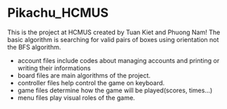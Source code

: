 # Pikachu_HCMUS
This is the project at HCMUS created by Tuan Kiet and Phuong Nam!
The basic algorithm is searching for valid pairs of boxes using orientation not the BFS algorithm.
- account files include codes about managing accounts and printing or writing their informations
- board files are main algorithms of the project.
- controller files help control the game on keyboard.
- game files determine how the game will be played(scores, times...)
- menu files play visual roles of the game.
